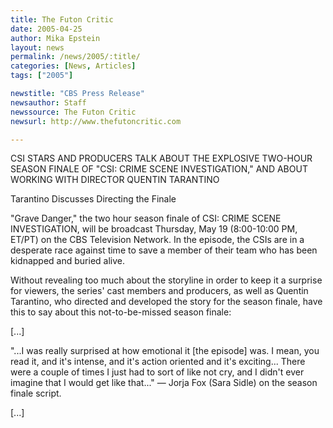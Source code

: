 ```yaml
---
title: The Futon Critic
date: 2005-04-25
author: Mika Epstein
layout: news
permalink: /news/2005/:title/
categories: [News, Articles]
tags: ["2005"]

newstitle: "CBS Press Release"
newsauthor: Staff  
newssource: The Futon Critic  
newsurl: http://www.thefutoncritic.com  

---
```

CSI STARS AND PRODUCERS TALK ABOUT THE EXPLOSIVE TWO-HOUR SEASON FINALE OF "CSI: CRIME SCENE INVESTIGATION," AND ABOUT WORKING WITH DIRECTOR QUENTIN TARANTINO

Tarantino Discusses Directing the Finale

"Grave Danger," the two hour season finale of CSI: CRIME SCENE INVESTIGATION, will be broadcast Thursday, May 19 (8:00-10:00 PM, ET/PT) on the CBS Television Network. In the episode, the CSIs are in a desperate race against time to save a member of their team who has been kidnapped and buried alive.

Without revealing too much about the storyline in order to keep it a surprise for viewers, the series' cast members and producers, as well as Quentin Tarantino, who directed and developed the story for the season finale, have this to say about this not-to-be-missed season finale:

[...]

"...I was really surprised at how emotional it [the episode] was. I mean, you read it, and it's intense, and it's action oriented and it's exciting... There were a couple of times I just had to sort of like not cry, and I didn't ever imagine that I would get like that..." &#8212; Jorja Fox (Sara Sidle) on the season finale script.

[...]

